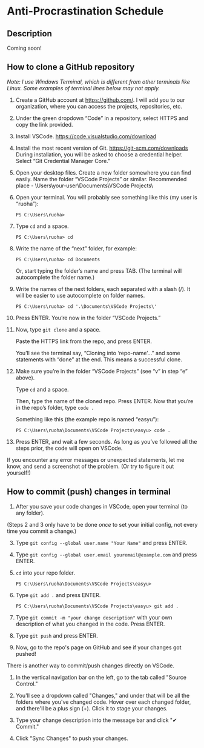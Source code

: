 # Anti-Procrastination Schedule

## Description
Coming soon!

## How to clone a GitHub repository

*Note: I use Windows Terminal, which is different from other terminals like Linux. Some examples of terminal lines below may not apply.*

1. Create a GitHub account at https://github.com/. I will add you to our organization, where you can access the projects, repositories, etc.
2. Under the green dropdown “Code” in a repository, select HTTPS and copy the link provided.
3. Install VSCode. https://code.visualstudio.com/download
4. Install the most recent version of Git. https://git-scm.com/downloads During installation, you will be asked to choose a credential helper. Select “Git Credential Manager Core.”
5. Open your desktop files. Create a new folder somewhere you can find easily. Name the folder “VSCode Projects” or similar. Recommended place - \Users\your-user\Documents\VSCode Projects\
6. Open your terminal. You will probably see something like this (my user is “ruoha”):

    ```
    PS C:\Users\ruoha>
    ```

7. Type `cd` and a space.

    ```
    PS C:\Users\ruoha> cd 
    ```

8. Write the name of the “next” folder, for example:

    ```
    PS C:\Users\ruoha> cd Documents
    ```

    Or, start typing the folder’s name and press TAB. (The terminal will autocomplete the folder name.)

9. Write the names of the next folders, each separated with a slash (/). It will be easier to use autocomplete on folder names.

    ```
    PS C:\Users\ruoha> cd '.\Documents\VSCode Projects\'
    ```

10. Press ENTER. You’re now in the folder “VSCode Projects.”

11. Now, type `git clone` and a space.

    Paste the HTTPS link from the repo, and press ENTER.

    You’ll see the terminal say, “Cloning into ‘repo-name’...” and some statements with “done” at the end. This means a successful clone.

12. Make sure you’re in the folder “VSCode Projects” (see “v” in step “e” above).

    Type `cd` and a space.

    Then, type the name of the cloned repo. Press ENTER.
    Now that you’re in the repo’s folder, type `code .`

    Something like this (the example repo is named “easyu”):

    ```
    PS C:\Users\ruoha\Documents\VSCode Projects\easyu> code .
    ```

13. Press ENTER, and wait a few seconds. As long as you’ve followed all the steps prior, the code will open on VSCode.

If you encounter any error messages or unexpected statements, let me know, and send a screenshot of the problem. (Or try to figure it out yourself!)

## How to commit (push) changes in terminal

1. After you save your code changes in VSCode, open your terminal (to any folder).

(Steps 2 and 3 only have to be done *once* to set your initial config, not every time you commit a change.)

3. Type `git config --global user.name "Your Name"` and press ENTER.

4. Type `git config --global user.email youremail@example.com` and press ENTER.

5. `cd` into your repo folder.

    ```
    PS C:\Users\ruoha\Documents\VSCode Projects\easyu>
    ```

6. Type `git add .` and press ENTER.

    ```
    PS C:\Users\ruoha\Documents\VSCode Projects\easyu> git add .
    ```

7. Type `git commit -m "your change description"` with your own description of what you changed in the code. Press ENTER.

8. Type `git push` and press ENTER.

9. Now, go to the repo's page on GitHub and see if your changes got pushed!

There is another way to commit/push changes directly on VSCode.

1. In the vertical navigation bar on the left, go to the tab called "Source Control."

2. You'll see a dropdown called "Changes," and under that will be all the folders where you've changed code. Hover over each changed folder, and there'll be a plus sign (+). Click it to stage your changes.

3. Type your change description into the message bar and click "✔ Commit."

4. Click "Sync Changes" to push your changes.
